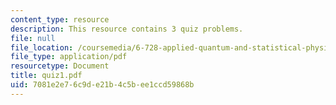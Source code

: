 ```yaml
---
content_type: resource
description: This resource contains 3 quiz problems.
file: null
file_location: /coursemedia/6-728-applied-quantum-and-statistical-physics-fall-2006/7081e2e76c9de21b4c5bee1ccd59868b_quiz1.pdf
file_type: application/pdf
resourcetype: Document
title: quiz1.pdf
uid: 7081e2e7-6c9d-e21b-4c5b-ee1ccd59868b
---
```

